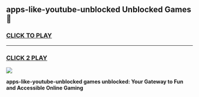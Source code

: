 
## apps-like-youtube-unblocked Unblocked Games👋
<h3>
<a href="https://news.freeplayer.one?title=apps-like-youtube-unblocked&ref=16F">CLICK TO PLAY</a></h3>
<hr>

<h3>
<a href="https://news.freeplayer.one?title=apps-like-youtube-unblocked&ref=16F">CLICK 2 PLAY</a>
  
</h3>

<a href="https://news.freeplayer.one?title=apps-like-youtube-unblocked&ref=16F/"><img src="https://clearcache.store/games.png"></a>


**apps-like-youtube-unblocked games unblocked: Your Gateway to Fun and Accessible Online Gaming**
